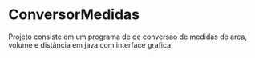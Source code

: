 # ConversorMedidas
Projeto consiste em um programa de de conversao de medidas de area, volume e distância em java com interface grafica
